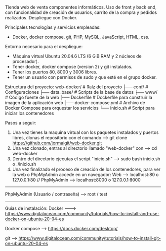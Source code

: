 Tienda web de venta componentes informáticos. Uso de front y back end, con funcionalidad de creación de usuarios, 
carrito de la compra y pedidos realizados. Despliegue con Docker.

Principales tecnologías y servicios empleadas:
- Docker, docker compose, git, PHP, MySQL, JavaScript, HTML, css.

Entorno necesario para el despliegue:
- Máquina virtual Ubuntu 20.04.6 LTS (6 GiB RAM y 2 núcleos de procesador).
- Tener docker, docker compose (version 2) y git instalados.
- Tener los puertos 80, 8000 y 3006 libres.
- Tener un usuario con permisos de sudo y que esté en el grupo docker.

Estructura del proyecto:
web-docker/            # Raíz del proyecto
├── conf/              # Configuraciones
├── data_base/         # Scripts de la base de datos
├── www/               # Código fuente de la web
├── Dockerfile         # Dockerfile para construir la imagen de la aplicación web
├── docker-compose.yml # Archivo de Docker Compose para orquestar los servicios
└── inicio.sh          # Script para iniciar los contenedores


Pasos a seguir:
1. Una vez tienes la maquina virtual con los paquetes instalados y puertos libres, clonas el repositorio con el comando --> git clone https://github.com/jormaigit/web-docker.git
2. Una vez clonado, entras al directorio llamado "web-docker" con --> cd web-docker
3. Dentro del directorio ejecutas el script "inicio.sh" --> sudo bash inicio.sh   o   ./inicio.sh
4. Una vez finalizado el proceso de creación de los contenedores, para ver la web o PhpMyAdmin accede en un navegador:
Web --> localhost:80  o  127.0.0.1:80  //   PhpMyAdmin --> localhost:8000   o   127.0.0.1:8000

***************************************************
PhpMyAdmin (Usuario / contraseña) --> root / test
***************************************************

Guías de instalación:
Docker ---> https://www.digitalocean.com/community/tutorials/how-to-install-and-use-docker-on-ubuntu-20-04-es

Docker compose --> https://docs.docker.com/desktop/

git --> https://www.digitalocean.com/community/tutorials/how-to-install-git-on-ubuntu-20-04-es


